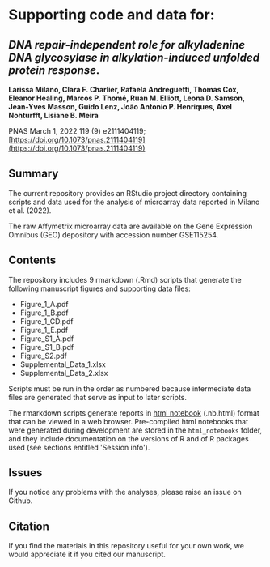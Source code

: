 # Supporting code and data for:  
## *DNA repair-independent role for alkyladenine DNA glycosylase in alkylation-induced unfolded protein response*.

**Larissa Milano, Clara F. Charlier, Rafaela Andreguetti, Thomas Cox, Eleanor Healing, Marcos P. Thomé, Ruan M. Elliott, Leona D. Samson, Jean-Yves Masson, Guido Lenz, João Antonio P. Henriques, Axel Nohturfft, Lisiane B. Meira**

 PNAS March 1, 2022 119 (9) e2111404119; [https://doi.org/10.1073/pnas.2111404119](https://doi.org/10.1073/pnas.2111404119) 

## Summary  

The current repository provides an RStudio project directory containing scripts and data used for the analysis of microarray data reported in Milano et al. (2022).  

The raw Affymetrix microarray data are available on the Gene Expression Omnibus (GEO) depository with accession number GSE115254.  


## Contents  
The repository includes 9 rmarkdown (.Rmd) scripts that generate the following manuscript figures and supporting data files:  

* Figure_1_A.pdf  
* Figure_1_B.pdf  
* Figure_1_CD.pdf  
* Figure_1_E.pdf  
* Figure_S1_A.pdf  
* Figure_S1_B.pdf  
* Figure_S2.pdf  
* Supplemental_Data_1.xlsx  
* Supplemental_Data_2.xlsx  

Scripts must be run in the order as numbered because intermediate data files are generated that serve as input to later scripts.  

The rmarkdown scripts generate reports in [html notebook](https://rmarkdown.rstudio.com/r_notebook_format.html) (.nb.html) format that can be viewed in a web browser. Pre-compiled html notebooks that were generated during development are stored in the `html_notebooks` folder, and they include documentation on the versions of R and of R packages used (see sections entitled 'Session info').  

## Issues  
If you notice any problems with the analyses, please raise an issue on Github.  

## Citation  
If you find the materials in this repository useful for your own work, we would appreciate it if you cited our manuscript.  
